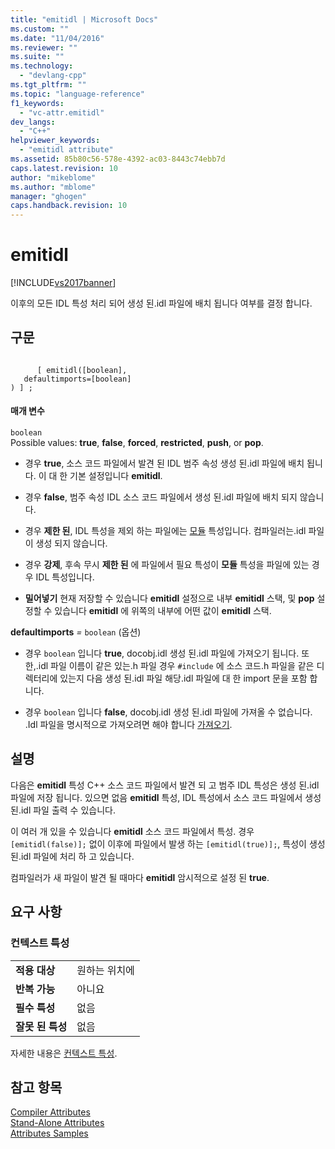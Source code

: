 ```yaml
---
title: "emitidl | Microsoft Docs"
ms.custom: ""
ms.date: "11/04/2016"
ms.reviewer: ""
ms.suite: ""
ms.technology: 
  - "devlang-cpp"
ms.tgt_pltfrm: ""
ms.topic: "language-reference"
f1_keywords: 
  - "vc-attr.emitidl"
dev_langs: 
  - "C++"
helpviewer_keywords: 
  - "emitidl attribute"
ms.assetid: 85b80c56-578e-4392-ac03-8443c74ebb7d
caps.latest.revision: 10
author: "mikeblome"
ms.author: "mblome"
manager: "ghogen"
caps.handback.revision: 10
---
```

# emitidl
[!INCLUDE[vs2017banner](../assembler/inline/includes/vs2017banner.md)]

이후의 모든 IDL 특성 처리 되어 생성 된.idl 파일에 배치 됩니다 여부를 결정 합니다.  
  
## 구문  
  
```  
  
      [ emitidl([boolean],  
   defaultimports=[boolean]  
) ] ;  
```  
  
#### 매개 변수  
 `boolean`  
 Possible values: **true**, **false**, **forced**, **restricted**, **push**, or **pop**.  
  
-   경우  **true**, 소스 코드 파일에서 발견 된 IDL 범주 속성 생성 된.idl 파일에 배치 됩니다.  이 대 한 기본 설정입니다  **emitidl**.  
  
-   경우  **false**, 범주 속성 IDL 소스 코드 파일에서 생성 된.idl 파일에 배치 되지 않습니다.  
  
-   경우  **제한 된**, IDL 특성을 제외 하는 파일에는  [모듈](../windows/module-cpp.md) 특성입니다.  컴파일러는.idl 파일이 생성 되지 않습니다.  
  
-   경우  **강제**, 후속 무시  **제한 된**  에 파일에서 필요 특성이  **모듈** 특성을 파일에 있는 경우 IDL 특성입니다.  
  
-   **밀어넣기**  현재 저장할 수 있습니다  **emitidl**  설정으로 내부  **emitidl**  스택, 및  **pop**  설정할 수 있습니다  **emitidl**  에 위쪽의 내부에 어떤 값이  **emitidl**  스택.  
  
 **defaultimports** *\=* `boolean` \(옵션\)  
 -   경우 `boolean` 입니다  **true**, docobj.idl 생성 된.idl 파일에 가져오기 됩니다.  또한,.idl 파일 이름이 같은 있는.h 파일 경우 `#include` 에 소스 코드.h 파일을 같은 디렉터리에 있는지 다음 생성 된.idl 파일 해당.idl 파일에 대 한 import 문을 포함 합니다.  
  
-   경우 `boolean` 입니다  **false**, docobj.idl 생성 된.idl 파일에 가져올 수 없습니다.  .Idl 파일을 명시적으로 가져오려면 해야 합니다  [가져오기](../windows/import.md).  
  
## 설명  
 다음은  **emitidl** 특성 C\+\+ 소스 코드 파일에서 발견 되 고 범주 IDL 특성은 생성 된.idl 파일에 저장 됩니다.  있으면 없음  **emitidl** 특성, IDL 특성에서 소스 코드 파일에서 생성 된.idl 파일 출력 수 있습니다.  
  
 이 여러 개 있을 수 있습니다  **emitidl** 소스 코드 파일에서 특성.  경우 `[emitidl(false)];` 없이 이후에 파일에서 발생 하는 `[emitidl(true)];`, 특성이 생성 된.idl 파일에 처리 하 고 있습니다.  
  
 컴파일러가 새 파일이 발견 될 때마다  **emitidl** 암시적으로 설정 된  **true**.  
  
## 요구 사항  
  
### 컨텍스트 특성  
  
|||  
|-|-|  
|**적용 대상**|원하는 위치에|  
|**반복 가능**|아니요|  
|**필수 특성**|없음|  
|**잘못 된 특성**|없음|  
  
 자세한 내용은  [컨텍스트 특성](../windows/attribute-contexts.md).  
  
## 참고 항목  
 [Compiler Attributes](../windows/compiler-attributes.md)   
 [Stand\-Alone Attributes](../windows/stand-alone-attributes.md)   
 [Attributes Samples](http://msdn.microsoft.com/ko-kr/558ebdb2-082f-44dc-b442-d8d33bf7bdb8)